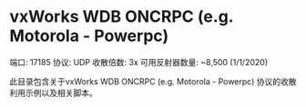 # vxWorks WDB ONCRPC (e.g. Motorola - Powerpc)

端口: 17185
协议: UDP
收散倍数: 3x
可用反射器数量: ~8,500 (1/1/2020)

此目录包含关于vxWorks WDB ONCRPC (e.g. Motorola - Powerpc) 协议的收散利用示例以及相关脚本。

